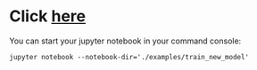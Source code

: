 # Click [here](train.ipynb)

You can start your jupyter notebook in your command console:
```
jupyter notebook --notebook-dir='./examples/train_new_model'
```